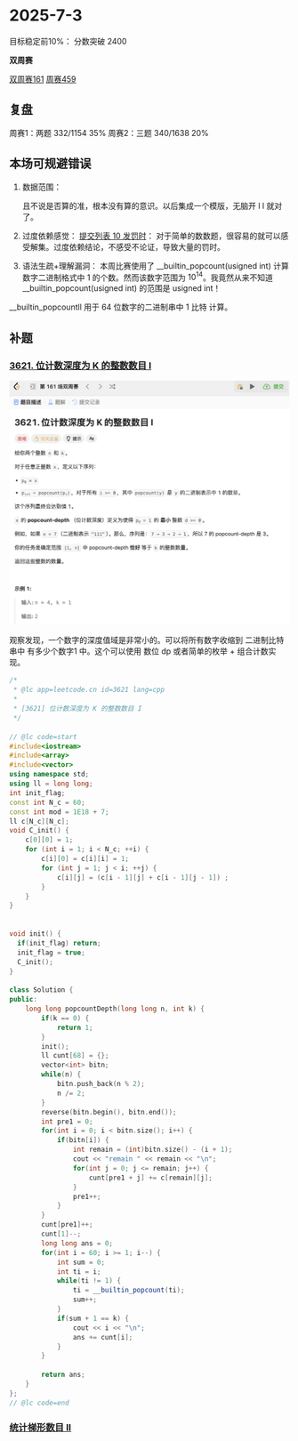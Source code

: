 # 2025-7-3

目标稳定前10%：
分数突破 2400

**双周赛**

[双周赛161](https://leetcode.cn/contest/biweekly-contest-161/)
[周赛459](https://leetcode.cn/contest/weekly-contest-459/)

## 复盘

周赛1：两题 332/1154       35%
周赛2：三题 340/1638       20%

## 本场可规避错误

1. 数据范围：

    且不说是否算的准，根本没有算的意识。以后集成一个模版，无脑开 l l 就对了。

2. 过度依赖感觉：
    [提交列表 10 发罚时](https://leetcode.cn/contest/weekly-contest-459/problems/count-number-of-trapezoids-i/description/)： 对于简单的数数题，很容易的就可以感受解集。过度依赖结论，不感受不论证，导致大量的罚时。

3. 语法生疏+理解漏洞：
    本周比赛使用了 \_\_builtin\_popcount(usigned int) 计算数字二进制格式中 1 的个数。然而该数字范围为 $10^{14}$​。我竟然从来不知道 \_\_builtin\_popcount(usigned int) 的范围是 usigned int！

  \_\_builtin\_popcountll  用于 64 位数字的二进制串中 1 比特 计算。



## 补题

### [3621. 位计数深度为 K 的整数数目 I](https://leetcode.cn/problems/number-of-integers-with-popcount-depth-equal-to-k-i/)

<img src="https://raw.githubusercontent.com/ChenXuRiYue/image-cloud/main/typora/image-20250722231037598.png" alt="image-20250722231037598" style="zoom: 50%;" />

观察发现，一个数字的深度值域是非常小的。可以将所有数字收缩到 二进制比特串中 有多少个数字1 中。这个可以使用 数位 dp 或者简单的枚举 + 组合计数实现。

```c++
/*
 * @lc app=leetcode.cn id=3621 lang=cpp
 *
 * [3621] 位计数深度为 K 的整数数目 I
 */

// @lc code=start
#include<iostream>
#include<array>
#include<vector>
using namespace std;
using ll = long long;
int init_flag;
const int N_c = 60;
const int mod = 1E18 + 7;
ll c[N_c][N_c];
void C_init() {
    c[0][0] = 1;
    for (int i = 1; i < N_c; ++i) {
        c[i][0] = c[i][i] = 1;
        for (int j = 1; j < i; ++j) {
            c[i][j] = (c[i - 1][j] + c[i - 1][j - 1]) ;
        }
    }
}


void init() {
  if(init_flag) return;
  init_flag = true;
  C_init();
}

class Solution {
public:
    long long popcountDepth(long long n, int k) {
        if(k == 0) {
            return 1;
        }
        init();
        ll cunt[68] = {}; 
        vector<int> bitn;
        while(n) {
            bitn.push_back(n % 2);
            n /= 2;
        }
        reverse(bitn.begin(), bitn.end());
        int pre1 = 0;
        for(int i = 0; i < bitn.size(); i++) {
            if(bitn[i]) {
                int remain = (int)bitn.size() - (i + 1);
                cout << "remain " << remain << "\n";
                for(int j = 0; j <= remain; j++) {
                    cunt[pre1 + j] += c[remain][j];
                }
                pre1++;
            }
        }
        cunt[pre1]++;
        cunt[1]--;
        long long ans = 0;
        for(int i = 60; i >= 1; i--) {
            int sum = 0;
            int ti = i;
            while(ti != 1) {
                ti = __builtin_popcount(ti); 
                sum++;
            }
            if(sum + 1 == k) {
                cout << i << "\n";
                ans += cunt[i];
            }
        }

        return ans;
    }
};
// @lc code=end
```

### [统计梯形数目 II](https://leetcode.cn/contest/weekly-contest-459/problems/count-number-of-trapezoids-ii/description/)





